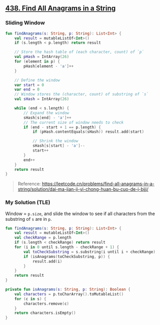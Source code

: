 ## [438. Find All Anagrams in a String](https://leetcode.com/problems/find-all-anagrams-in-a-string/)

### Sliding Window
```kotlin
fun findAnagrams(s: String, p: String): List<Int> {
    val result = mutableListOf<Int>()
    if (s.length < p.length) return result

    // Store the hash table of (each character, count) of `p`
    val pHash = IntArray(26)
    for (element in p) {
        pHash[element - 'a']++
    }

    // Define the window
    var start = 0
    var end = 0
    // Window stores the (character, count) of substring of `s`
    val sHash = IntArray(26)

    while (end < s.length) {
        // Expand the window
        sHash[s[end] - 'a']++
        // The current size of window needs to check
        if (end - start + 1 == p.length) {
            if (pHash.contentEquals(sHash)) result.add(start)

            // Shrink the window
            sHash[s[start] - 'a']--
            start++
        }
        end++
    }
    return result
}
```

> Reference: https://leetcode.cn/problems/find-all-anagrams-in-a-string/solution/dai-ma-jian-ji-yi-chong-huan-bu-cuo-de-j-bjjj/

### My Solution (TLE)
Window = `p.size`, and slide the window to see if all characters from the substring of `s` are in `p`.

```kotlin
fun findAnagrams(s: String, p: String): List<Int> {
    val result = mutableListOf<Int>()
    val checkRange = p.length
    if (s.length < checkRange) return result
    for (i in 0 until s.length - checkRange + 1) {
        val toCheckSubstring = s.substring(i until i + checkRange)
        if (isAnagrams(toCheckSubstring, p)) {
            result.add(i)
        }
    }
    return result
}

private fun isAnagrams(s: String, p: String): Boolean {
    val characters = p.toCharArray().toMutableList()
    for (c in s) {
        characters.remove(c)
    }
    return characters.isEmpty()
}
```